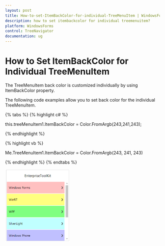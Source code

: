 ```yaml
---
layout: post
title: How-to-set-ItemBackColor-for-individual-TreeMenuItem | WindowsForms | Syncfusion
description: how to set itembackcolor for individual treemenuitem?
platform: WindowsForms
control: TreeNavigator
documentation: ug
---
```


# How to Set ItemBackColor for Individual TreeMenuItem

The TreeMenuItem back color is customized individually by using ItemBackColor property. 

The following code examples allow you to set back color for the individual TreeMenuItem. 

{% tabs %}
{% highlight c# %}

this.treeMenuItem1.ItemBackColor = Color.FromArgb(243,241,243);

{% endhighlight %}

{% highlight vb %}

Me.TreeMenuItem1.ItemBackColor = Color.FromArgb(243, 241, 243)

{% endhighlight %}
{% endtabs %}

![](How-to-set-ItemBackColor-for-individual-TreeMenuIt_images/How-to-set-ItemBackColor-for-individual-TreeMenuIt_img1.png)
